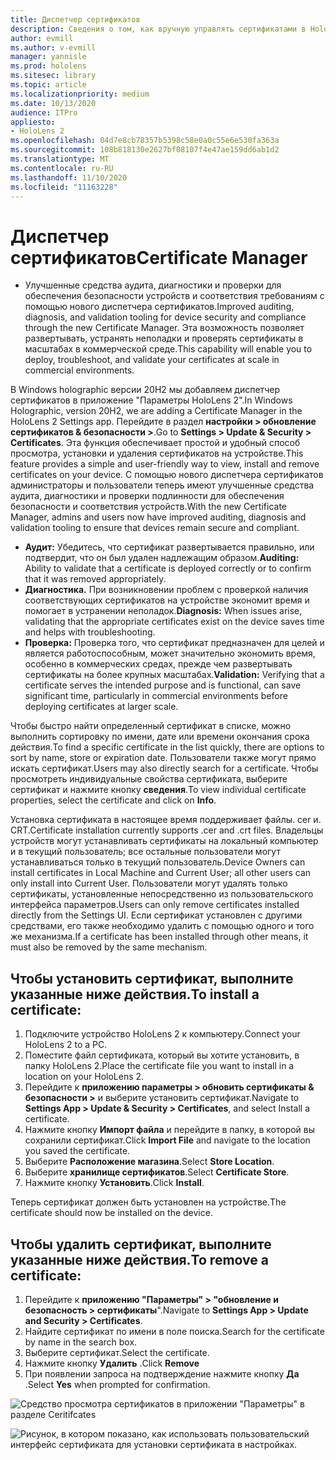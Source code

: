 ```yaml
---
title: Диспетчер сертификатов
description: Сведения о том, как вручную управлять сертификатами в HoloLens 2.
author: evmill
ms.author: v-evmill
manager: yannisle
ms.prod: hololens
ms.sitesec: library
ms.topic: article
ms.localizationpriority: medium
ms.date: 10/13/2020
audience: ITPro
appliesto:
- HoloLens 2
ms.openlocfilehash: 04d7e8cb78357b5398c58e0a0c55e6e530fa363a
ms.sourcegitcommit: 108b818130e2627bf08107f4e47ae159dd6ab1d2
ms.translationtype: MT
ms.contentlocale: ru-RU
ms.lasthandoff: 11/10/2020
ms.locfileid: "11163228"
---
```

# <span data-ttu-id="454a0-103">Диспетчер сертификатов</span><span class="sxs-lookup"><span data-stu-id="454a0-103">Certificate Manager</span></span>

- <span data-ttu-id="454a0-104">Улучшенные средства аудита, диагностики и проверки для обеспечения безопасности устройств и соответствия требованиям с помощью нового диспетчера сертификатов.</span><span class="sxs-lookup"><span data-stu-id="454a0-104">Improved auditing, diagnosis, and validation tooling for device security and compliance through the new Certificate Manager.</span></span> <span data-ttu-id="454a0-105">Эта возможность позволяет развертывать, устранять неполадки и проверять сертификаты в масштабах в коммерческой среде.</span><span class="sxs-lookup"><span data-stu-id="454a0-105">This capability will enable you to deploy, troubleshoot, and validate your certificates at scale in commercial environments.</span></span>

<span data-ttu-id="454a0-106">В Windows holographic версии 20H2 мы добавляем диспетчер сертификатов в приложение "Параметры HoloLens 2".</span><span class="sxs-lookup"><span data-stu-id="454a0-106">In Windows Holographic, version 20H2, we are adding a Certificate Manager in the HoloLens 2 Settings app.</span></span> <span data-ttu-id="454a0-107">Перейдите в раздел **настройки > обновление сертификатов & безопасности >**.</span><span class="sxs-lookup"><span data-stu-id="454a0-107">Go to **Settings > Update & Security > Certificates**.</span></span> <span data-ttu-id="454a0-108">Эта функция обеспечивает простой и удобный способ просмотра, установки и удаления сертификатов на устройстве.</span><span class="sxs-lookup"><span data-stu-id="454a0-108">This feature provides a simple and user-friendly way to view, install and remove certificates on your device.</span></span> <span data-ttu-id="454a0-109">С помощью нового диспетчера сертификатов администраторы и пользователи теперь имеют улучшенные средства аудита, диагностики и проверки подлинности для обеспечения безопасности и соответствия устройств.</span><span class="sxs-lookup"><span data-stu-id="454a0-109">With the new Certificate Manager, admins and users now have improved auditing, diagnosis and validation tooling to ensure that devices remain secure and compliant.</span></span> 

-   <span data-ttu-id="454a0-110">**Аудит:** Убедитесь, что сертификат развертывается правильно, или подтвердит, что он был удален надлежащим образом.</span><span class="sxs-lookup"><span data-stu-id="454a0-110">**Auditing:** Ability to validate that a certificate is deployed correctly or to confirm that it was removed appropriately.</span></span> 
-   <span data-ttu-id="454a0-111">**Диагностика.** При возникновении проблем с проверкой наличия соответствующих сертификатов на устройстве экономит время и помогает в устранении неполадок.</span><span class="sxs-lookup"><span data-stu-id="454a0-111">**Diagnosis:** When issues arise, validating that the appropriate certificates exist on the device saves time and helps with troubleshooting.</span></span> 
-   <span data-ttu-id="454a0-112">**Проверка:** Проверка того, что сертификат предназначен для целей и является работоспособным, может значительно экономить время, особенно в коммерческих средах, прежде чем развертывать сертификаты на более крупных масштабах.</span><span class="sxs-lookup"><span data-stu-id="454a0-112">**Validation:** Verifying that a certificate serves the intended purpose and is functional, can save significant time, particularly in commercial environments before deploying certificates at larger scale.</span></span>

<span data-ttu-id="454a0-113">Чтобы быстро найти определенный сертификат в списке, можно выполнить сортировку по имени, дате или времени окончания срока действия.</span><span class="sxs-lookup"><span data-stu-id="454a0-113">To find a specific certificate in the list quickly, there are options to sort by name, store or expiration date.</span></span> <span data-ttu-id="454a0-114">Пользователи также могут прямо искать сертификат.</span><span class="sxs-lookup"><span data-stu-id="454a0-114">Users may also directly search for a certificate.</span></span> <span data-ttu-id="454a0-115">Чтобы просмотреть индивидуальные свойства сертификата, выберите сертификат и нажмите кнопку **сведения**.</span><span class="sxs-lookup"><span data-stu-id="454a0-115">To view individual certificate properties, select the certificate and click on **Info**.</span></span> 

<span data-ttu-id="454a0-116">Установка сертификата в настоящее время поддерживает файлы. cer и. CRT.</span><span class="sxs-lookup"><span data-stu-id="454a0-116">Certificate installation currently supports .cer and .crt files.</span></span> <span data-ttu-id="454a0-117">Владельцы устройств могут устанавливать сертификаты на локальный компьютер и в текущий пользователь;  все остальные пользователи могут устанавливаться только в текущий пользователь.</span><span class="sxs-lookup"><span data-stu-id="454a0-117">Device Owners can install certificates in Local Machine and Current User;  all other users can only install into Current User.</span></span> <span data-ttu-id="454a0-118">Пользователи могут удалять только сертификаты, установленные непосредственно из пользовательского интерфейса параметров.</span><span class="sxs-lookup"><span data-stu-id="454a0-118">Users can only remove certificates installed directly from the Settings UI.</span></span> <span data-ttu-id="454a0-119">Если сертификат установлен с другими средствами, его также необходимо удалить с помощью одного и того же механизма.</span><span class="sxs-lookup"><span data-stu-id="454a0-119">If a certificate has been installed through other means, it must also be removed by the same mechanism.</span></span>

## <span data-ttu-id="454a0-120">Чтобы установить сертификат, выполните указанные ниже действия.</span><span class="sxs-lookup"><span data-stu-id="454a0-120">To install a certificate:</span></span> 

1.  <span data-ttu-id="454a0-121">Подключите устройство HoloLens 2 к компьютеру.</span><span class="sxs-lookup"><span data-stu-id="454a0-121">Connect your HoloLens 2 to a PC.</span></span>
1.  <span data-ttu-id="454a0-122">Поместите файл сертификата, который вы хотите установить, в папку HoloLens 2.</span><span class="sxs-lookup"><span data-stu-id="454a0-122">Place the certificate file you want to install in a location on your HoloLens 2.</span></span>
1.  <span data-ttu-id="454a0-123">Перейдите к **приложению параметры > обновить сертификаты & безопасности >** и выберите установить сертификат.</span><span class="sxs-lookup"><span data-stu-id="454a0-123">Navigate to **Settings App > Update & Security > Certificates**, and select Install a certificate.</span></span>
1.  <span data-ttu-id="454a0-124">Нажмите кнопку **Импорт файла** и перейдите в папку, в которой вы сохранили сертификат.</span><span class="sxs-lookup"><span data-stu-id="454a0-124">Click **Import File** and navigate to the location you saved the certificate.</span></span>
1.  <span data-ttu-id="454a0-125">Выберите **Расположение магазина**.</span><span class="sxs-lookup"><span data-stu-id="454a0-125">Select **Store Location**.</span></span>
1.  <span data-ttu-id="454a0-126">Выберите **хранилище сертификатов**.</span><span class="sxs-lookup"><span data-stu-id="454a0-126">Select **Certificate Store**.</span></span>
1.  <span data-ttu-id="454a0-127">Нажмите кнопку **Установить**.</span><span class="sxs-lookup"><span data-stu-id="454a0-127">Click **Install**.</span></span>

<span data-ttu-id="454a0-128">Теперь сертификат должен быть установлен на устройстве.</span><span class="sxs-lookup"><span data-stu-id="454a0-128">The certificate should now be installed on the device.</span></span>

## <span data-ttu-id="454a0-129">Чтобы удалить сертификат, выполните указанные ниже действия.</span><span class="sxs-lookup"><span data-stu-id="454a0-129">To remove a certificate:</span></span> 
1. <span data-ttu-id="454a0-130">Перейдите к **приложению "Параметры" > "обновление и безопасность > сертификаты**".</span><span class="sxs-lookup"><span data-stu-id="454a0-130">Navigate to **Settings App > Update and Security > Certificates**.</span></span>
1. <span data-ttu-id="454a0-131">Найдите сертификат по имени в поле поиска.</span><span class="sxs-lookup"><span data-stu-id="454a0-131">Search for the certificate by name in the search box.</span></span>
1. <span data-ttu-id="454a0-132">Выберите сертификат.</span><span class="sxs-lookup"><span data-stu-id="454a0-132">Select the certificate.</span></span>
1. <span data-ttu-id="454a0-133">Нажмите кнопку **Удалить** .</span><span class="sxs-lookup"><span data-stu-id="454a0-133">Click **Remove**</span></span>
1. <span data-ttu-id="454a0-134">При появлении запроса на подтверждение нажмите кнопку **Да** .</span><span class="sxs-lookup"><span data-stu-id="454a0-134">Select **Yes** when prompted for confirmation.</span></span>


![Средство просмотра сертификатов в приложении "Параметры" в разделе Ceritifcates](images/certificate-viewer-device.jpg)

![Рисунок, в котором показано, как использовать пользовательский интерфейс сертификата для установки сертификата в настройках.](images/certificate-device-install.jpg)

